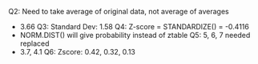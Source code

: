 Q2: Need to take average of original data, not average of averages
- 3.66
Q3: Standard Dev: 1.58
Q4: Z-score = STANDARDIZE() = -0.4116     
- NORM.DIST() will give probability instead of ztable
Q5: 5, 6, 7 needed replaced
- 3.7, 4.1
Q6: Zscore: 0.42, 0.32, 0.13